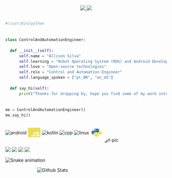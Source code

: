 
<!---
Stalkerfish/Stalkerfish is a ✨ special ✨ repository because its `README.md` (this file) appears on your GitHub profile.
You can click the Preview link to take a look at your changes.
--->

<div align="center">
  <a href="https://github.com/Stalkerfish">
  <img height="180em" src="https://github-readme-stats.vercel.app/api?username=Stalkerfish&show_icons=true&theme=dracula&include_all_commits=true&count_private=true"/>
  <img height="180em" src="https://github-readme-stats.vercel.app/api/top-langs/?username=Stalkerfish&layout=compact&langs_count=7&theme=dracula"/>
</div>
  
  ##
  
  ```python
#!/usr/bin/python


class ControlAndAutomationEngineer:

    def __init__(self):
        self.name = "Allison Silva"
        self.learning = "Robot Operating System (ROS) and Android Development"
        self.love = "Open-source technologies"
        self.role = "Control and Automation Engineer"
        self.language_spoken = ["pt_BR", "en_US"]

    def say_hi(self):
        print("Thanks for dropping by, hope you find some of my work interesting.")


me = ControlAndAutomationEngineer()
me.say_hi()
```

  
  <div style="display: inline_block"><br>
  <img align="center" alt="android" height="30" width="40" src="https://cdn.jsdelivr.net/gh/devicons/devicon/icons/android/android-plain.svg">
    <img align="center" alt="Js" height="30" width="40" src="https://raw.githubusercontent.com/devicons/devicon/master/icons/javascript/javascript-plain.svg">
  <img align="center" alt="kotlin" height="30" width="40" src="https://cdn.jsdelivr.net/gh/devicons/devicon/icons/kotlin/kotlin-plain-wordmark.svg">
  <img align="center" alt="cpp" height="30" width="40" src="https://cdn.jsdelivr.net/gh/devicons/devicon/icons/cplusplus/cplusplus-original.svg">
  <img align="center" alt="linux" height="30" width="40" src="https://cdn.jsdelivr.net/gh/devicons/devicon/icons/linux/linux-plain.svg">
  <img align="center" alt="py" height="30" width="40" src="https://raw.githubusercontent.com/devicons/devicon/master/icons/python/python-original.svg">
  <img align="right" alt="gif-pic" width="210" height="210" style="border-radius:50px;" src="https://cdn.discordapp.com/attachments/1017642098637426689/1053308132648038470/ezgif.com-gif-maker.gif">
</div>
  
##
  
<div> 
  <a href="https://instagram.com/stalkerfish_3" target="_blank"><img src="https://img.shields.io/badge/-Instagram-%23E4405F?style=for-the-badge&logo=instagram&logoColor=white" target="_blank"></a>
  <a href="https://twitter.com/StalkerFish2" target="_blank"><img src="https://img.shields.io/twitter/url?logo=twitter&style=for-the-badge&url=https%3A%2F%2Ftwitter.com%2FStalkerFish2" target="_blank"></a>
  <a href = "mailto:silva.allison2002@gmail.com"><img src="https://img.shields.io/badge/-Gmail-%23333?style=for-the-badge&logo=gmail&logoColor=white" target="_blank"></a>
  <a href="https://www.linkedin.com/in/allison-silva3/" target="_blank"><img src="https://img.shields.io/badge/-LinkedIn-%230077B5?style=for-the-badge&logo=linkedin&logoColor=white" target="_blank"></a> 
  
<br>
  
 ![Snake animation](https://github.com/Stalkerfish/Stalkerfish/blob/output/github-contribution-grid-snake.svg)
 
</div>
  
  <p align="center">
        <img src="https://raw.githubusercontent.com/mayhemantt/mayhemantt/Update/svg/Bottom.svg" alt="Github Stats" />
</p>
